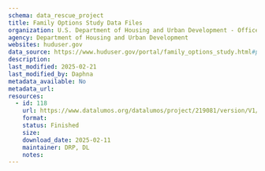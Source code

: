 ```yaml
---
schema: data_rescue_project 
title: Family Options Study Data Files
organization: U.S. Department of Housing and Urban Development - Office of Policy Development and Research
agency: Department of Housing and Urban Development
websites: huduser.gov
data_source: https://www.huduser.gov/portal/family_options_study.html#pdr-overview
description: 
last_modified: 2025-02-21
last_modified_by: Daphna
metadata_available: No
metadata_url: 
resources:
  - id: 118
    url: https://www.datalumos.org/datalumos/project/219081/version/V1/view
    format: 
    status: Finished
    size: 
    download_date: 2025-02-11
    maintainer: DRP, DL
    notes: 
---
```


